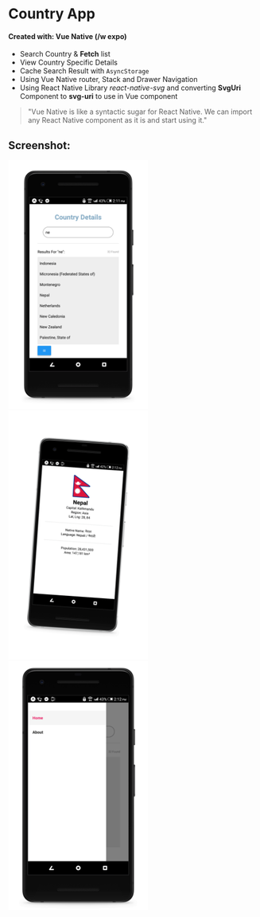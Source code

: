 # Country App
#### Created with: Vue Native (/w expo)

- Search Country & **Fetch** list
- View Country Specific Details
- Cache Search Result with ``AsyncStorage``
- Using Vue Native router, Stack and Drawer Navigation
- Using React Native Library *react-native-svg* and converting **SvgUri** Component to **svg-uri** to use in Vue component
> "Vue Native is like a syntactic sugar for React Native. We can import any React Native component as it is and start using it."

## Screenshot:
<img src="./assets/screenshot/1-mock.png?raw=true" height="500" alt="Home Screen" title="Home Screen">
<img src="./assets/screenshot/3-mock.png?raw=true" height="500" alt="Country Detail" title="Country Detail">
<img src="./assets/screenshot/2-mock.png?raw=true" height="500" alt="Drawer" title="Drawer">